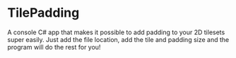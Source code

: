 # TilePadding

A console C# app that makes it possible to add padding to your 2D tilesets super easily. Just add the file location, add the tile and padding size and the program will do the rest for you! 
